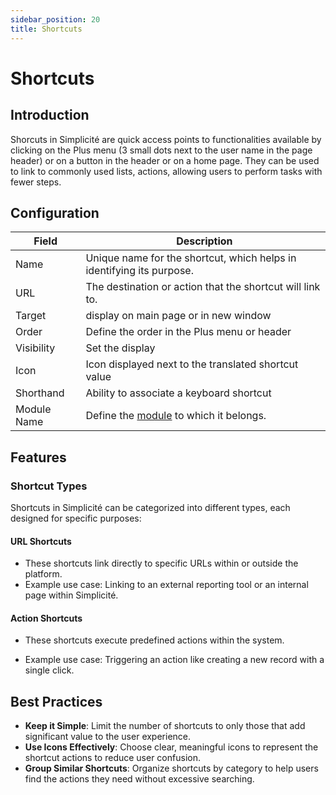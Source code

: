 ```yaml
---
sidebar_position: 20
title: Shortcuts
---
```


# Shortcuts

## Introduction 

Shorcuts in Simplicité are quick access points to functionalities available by clicking on the Plus menu (3 small dots next to the user name in the page header) or on a button in the header or on a home page. They can be used to link to commonly used lists, actions, allowing users to perform tasks with fewer steps.  

## Configuration

| Field | Description |
| ----- | ----------- |
| Name | Unique name for the shortcut, which helps in identifying its purpose. |
| URL | The destination or action that the shortcut will link to. |
| Target | display on main page or in new window |
| Order | Define the order in the Plus menu or header |
| Visibility| Set the display |
| Icon | Icon displayed next to the translated shortcut value |
| Shorthand | Ability to associate a keyboard shortcut |
| Module Name | Define the [module](/make/project/module) to which it belongs. |


## Features 

### Shortcut Types
Shortcuts in Simplicité can be categorized into different types, each designed for specific purposes:

#### URL Shortcuts

- These shortcuts link directly to specific URLs within or outside the platform. 
- Example use case: Linking to an external reporting tool or an internal page within Simplicité.

#### Action Shortcuts

 - These shortcuts execute predefined actions within the system.   

- Example use case: Triggering an action like creating a new record with a single click.
 

## Best Practices

- **Keep it Simple**: Limit the number of shortcuts to only those that add significant value to the user experience.
- **Use Icons Effectively**: Choose clear, meaningful icons to represent the shortcut actions to reduce user confusion.
- **Group Similar Shortcuts**: Organize shortcuts by category to help users find the actions they need without excessive searching.

